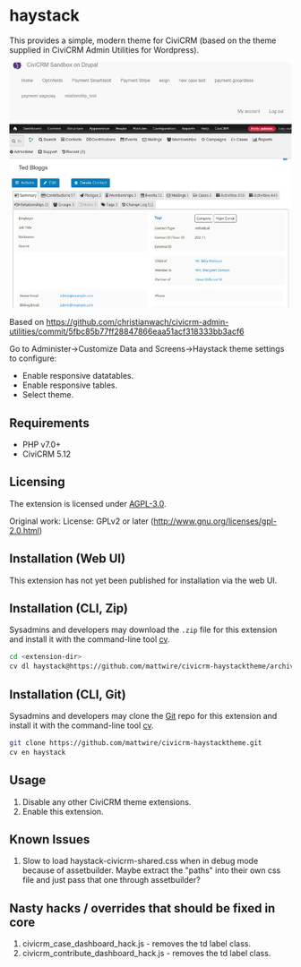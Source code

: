 # haystack

This provides a simple, modern theme for CiviCRM (based on the theme supplied in CiviCRM Admin Utilities for Wordpress).

![Screenshot](/images/contactsummary.png)

Based on https://github.com/christianwach/civicrm-admin-utilities/commit/5fbc85b77ff28847866eaa51acf318333bb3acf6

Go to Administer->Customize Data and Screens->Haystack theme settings to configure:
* Enable responsive datatables.
* Enable responsive tables.
* Select theme.

## Requirements

* PHP v7.0+
* CiviCRM 5.12

## Licensing
The extension is licensed under [AGPL-3.0](LICENSE.txt).

Original work: License: GPLv2 or later (http://www.gnu.org/licenses/gpl-2.0.html)

## Installation (Web UI)

This extension has not yet been published for installation via the web UI.

## Installation (CLI, Zip)

Sysadmins and developers may download the `.zip` file for this extension and
install it with the command-line tool [cv](https://github.com/civicrm/cv).

```bash
cd <extension-dir>
cv dl haystack@https://github.com/mattwire/civicrm-haystacktheme/archive/master.zip
```

## Installation (CLI, Git)

Sysadmins and developers may clone the [Git](https://en.wikipedia.org/wiki/Git) repo for this extension and
install it with the command-line tool [cv](https://github.com/civicrm/cv).

```bash
git clone https://github.com/mattwire/civicrm-haystacktheme.git
cv en haystack
```

## Usage

1. Disable any other CiviCRM theme extensions.
2. Enable this extension.


## Known Issues
1. Slow to load haystack-civicrm-shared.css when in debug mode because of assetbuilder.  Maybe extract the "paths" into their own css file and just pass that one through assetbuilder?

## Nasty hacks / overrides that should be fixed in core
1. civicrm_case_dashboard_hack.js - removes the td label class.
2. civicrm_contribute_dashboard_hack.js - removes the td label class.
